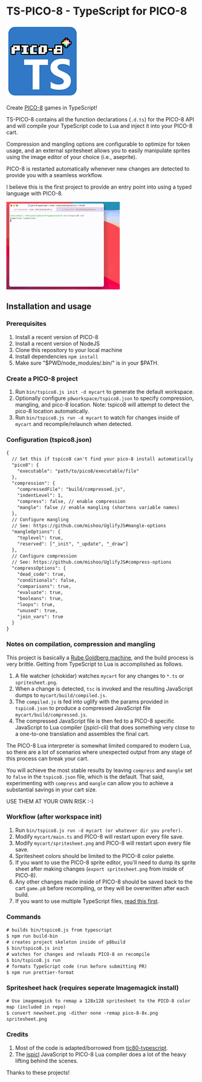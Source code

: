 # TS-PICO-8 - TypeScript for PICO-8

![](pico8.png)

Create [PICO-8](https://www.lexaloffle.com/pico-8.php) games in TypeScript!

TS-PICO-8 contains all the function declarations (`.d.ts`) for the PICO-8 API
and will compile your TypeScript code to Lua and inject it into your PICO-8 cart.

Compression and mangling options are configurable to optimize for token usage, and
an external spritesheet allows you to easily manipulate sprites using the image
editor of your choice (i.e., aseprite).

PICO-8 is restarted automatically whenever new changes are detected to provide you
with a seamless workflow.

I believe this is the first project to provide an entry point into
using a typed language with PICO-8.

![](demo.gif)

## Installation and usage

### Prerequisites

1. Install a recent version of PICO-8
2. Install a recent version of NodeJS
3. Clone this repository to your local machine
4. Install dependencies `npm install`
5. Make sure "$PWD/node_modules/.bin/" is in your $PATH.

### Create a PICO-8 project

1. Run `bin/tspico8.js init -d mycart` to generate the default workspace.
2. Optionally configure `p8workspace/tspico8.json` to specify compression, mangling, and pico-8 location. Note: tspico8 will attempt to detect the pico-8 location automatically.
3. Run `bin/tspico8.js run -d mycart` to watch for changes inside of `mycart` and recompile/relaunch when detected.

### Configuration (tspico8.json)

```
{
  // Set this if tspico8 can't find your pico-8 install automatically
  "pico8": {
    "executable": "path/to/pico8/executable/file"
  },
  "compression": { 
    "compressedFile": "build/compressed.js",
    "indentLevel": 1,
    "compress": false, // enable compression
    "mangle": false // enable mangling (shortens variable names)
  },
  // Configure mangling
  // See: https://github.com/mishoo/UglifyJS#mangle-options
  "mangleOptions": {
    "toplevel": true,
    "reserved": ["_init", "_update", "_draw"]
  },
  // Configure compression
  // See: https://github.com/mishoo/UglifyJS#compress-options
  "compressOptions": {
    "dead_code": true,
    "conditionals": false,
    "comparisons": true,
    "evaluate": true,
    "booleans": true,
    "loops": true,
    "unused": true,
    "join_vars": true
  }
}
```

### Notes on compilation, compression and mangling

This project is basically a [Rube Goldberg machine](https://en.wikipedia.org/wiki/Rube_Goldberg_machine), and the build process is very brittle. Getting from TypeScript to
Lua is accomplished as follows.

1. A file watcher (chokidar) watches `mycart` for any changes to `*.ts` or `spritesheet.png`.
2. When a change is detected, `tsc` is invoked and the resulting JavaScript dumps to `mycart/build/compiled.js`.
3. The `compiled.js` is fed into uglify with the params provided in `tspico8.json`
 to produce a compressed JavaScript file `mycart/build/compressed.js`.
4. The compressed JavaScript file is then fed to a PICO-8 specific JavaScript to Lua compiler (jspicl-cli) that does something very close to a one-to-one translation and assembles the final cart.

The PICO-8 Lua interpreter is somewhat limited compared to modern Lua, so there are a lot of
scenarios where unexpected output from any stage of this process can break your cart.

You will achieve the most stable results by leaving `compress` and `mangle` set to `false` in the
`tspico8.json` file, which is the default. That said, experimenting with `compress` and `mangle`
can allow you to achieve a substantial savings in your cart size.

USE THEM AT YOUR OWN RISK :-)

### Workflow (after workspace init)

1. Run `bin/tspico8.js run -d mycart (or whatever dir you prefer)`.
2. Modify `mycart/main.ts` and PICO-8 will restart upon every file save.
3. Modify `mycart/spritesheet.png` and PICO-8 will restart upon every file save.
4. Spritesheet colors should be limited to the PICO-8 color palette.
5. If you want to use the PICO-8 sprite editor, you'll need to dump its sprite sheet after
making changes (`export spritesheet.png` from inside of PICO-8).
6. Any other changes made inside of PICO-8 should be saved back to the cart `game.p8` before
recompiling, or they will be overwritten after each build.
7. If you want to use multiple TypeScript files, [read this first](https://github.com/scambier/tic80-typescript/issues/9).

### Commands

    # builds bin/tspico8.js from typescript
    $ npm run build-bin
    # creates project skeleton inside of p8build
    $ bin/tspico8.js init
    # watches for changes and reloads PICO-8 on recompile
    $ bin/tspico8.js run
    # formats TypeScript code (run before submitting PR)
    $ npm run prettier-format

### Spritesheet hack (requires seperate Imagemagick install)
    # Use imagemagick to remap a 128x128 spritesheet to the PICO-8 color map (included in repo)
    $ convert newsheet.png -dither none -remap pico-8-8x.png spritesheet.png

### Credits

1. Most of the code is adapted/borrowed from [tic80-typescript](https://github.com/scambier/tic80-typescript).
2. The [jspicl](https://github.com/jspicl/jspicl) JavaScript to PICO-8 Lua compiler does a lot of
the heavy lifting behind the scenes.

Thanks to these projects!

